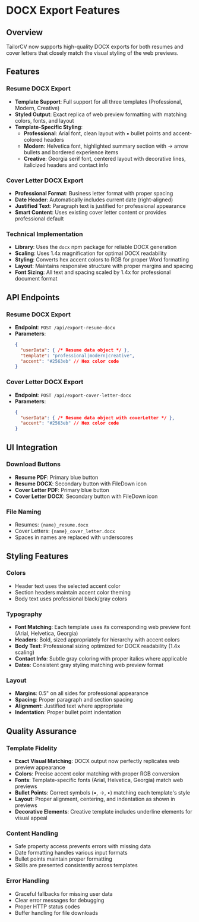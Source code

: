 # DOCX Export Features

## Overview

TailorCV now supports high-quality DOCX exports for both resumes and cover letters that closely match the visual styling of the web previews.

## Features

### Resume DOCX Export
- **Template Support**: Full support for all three templates (Professional, Modern, Creative)
- **Styled Output**: Exact replica of web preview formatting with matching colors, fonts, and layout
- **Template-Specific Styling**:
  - **Professional**: Arial font, clean layout with ▪ bullet points and accent-colored headers
  - **Modern**: Helvetica font, highlighted summary section with → arrow bullets and bordered experience items
  - **Creative**: Georgia serif font, centered layout with decorative lines, italicized headers and contact info

### Cover Letter DOCX Export
- **Professional Format**: Business letter format with proper spacing
- **Date Header**: Automatically includes current date (right-aligned)
- **Justified Text**: Paragraph text is justified for professional appearance
- **Smart Content**: Uses existing cover letter content or provides professional default

### Technical Implementation
- **Library**: Uses the `docx` npm package for reliable DOCX generation
- **Scaling**: Uses 1.4x magnification for optimal DOCX readability
- **Styling**: Converts hex accent colors to RGB for proper Word formatting
- **Layout**: Maintains responsive structure with proper margins and spacing
- **Font Sizing**: All text and spacing scaled by 1.4x for professional document format

## API Endpoints

### Resume DOCX Export
- **Endpoint**: `POST /api/export-resume-docx`
- **Parameters**:
  ```json
  {
    "userData": { /* Resume data object */ },
    "template": "professional|modern|creative",
    "accent": "#2563eb" // Hex color code
  }
  ```

### Cover Letter DOCX Export
- **Endpoint**: `POST /api/export-cover-letter-docx`
- **Parameters**:
  ```json
  {
    "userData": { /* Resume data object with coverLetter */ },
    "accent": "#2563eb" // Hex color code
  }
  ```

## UI Integration

### Download Buttons
- **Resume PDF**: Primary blue button
- **Resume DOCX**: Secondary button with FileDown icon
- **Cover Letter PDF**: Primary blue button  
- **Cover Letter DOCX**: Secondary button with FileDown icon

### File Naming
- Resumes: `{name}_resume.docx`
- Cover Letters: `{name}_cover_letter.docx`
- Spaces in names are replaced with underscores

## Styling Features

### Colors
- Header text uses the selected accent color
- Section headers maintain accent color theming
- Body text uses professional black/gray colors

### Typography
- **Font Matching**: Each template uses its corresponding web preview font (Arial, Helvetica, Georgia)
- **Headers**: Bold, sized appropriately for hierarchy with accent colors
- **Body Text**: Professional sizing optimized for DOCX readability (1.4x scaling)
- **Contact Info**: Subtle gray coloring with proper italics where applicable
- **Dates**: Consistent gray styling matching web preview format

### Layout
- **Margins**: 0.5" on all sides for professional appearance
- **Spacing**: Proper paragraph and section spacing
- **Alignment**: Justified text where appropriate
- **Indentation**: Proper bullet point indentation

## Quality Assurance

### Template Fidelity
- **Exact Visual Matching**: DOCX output now perfectly replicates web preview appearance
- **Colors**: Precise accent color matching with proper RGB conversion
- **Fonts**: Template-specific fonts (Arial, Helvetica, Georgia) match web previews
- **Bullet Points**: Correct symbols (▪, →, •) matching each template's style
- **Layout**: Proper alignment, centering, and indentation as shown in previews
- **Decorative Elements**: Creative template includes underline elements for visual appeal

### Content Handling
- Safe property access prevents errors with missing data
- Date formatting handles various input formats
- Bullet points maintain proper formatting
- Skills are presented consistently across templates

### Error Handling
- Graceful fallbacks for missing user data
- Clear error messages for debugging
- Proper HTTP status codes
- Buffer handling for file downloads